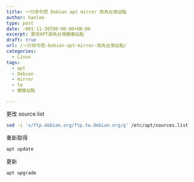 ```yaml
---
title: 一行命令把 Debian apt mirror 改為台灣站點
author: hanlee
type: post
date: -001-11-30T00:00:00+00:00
excerpt: 更改APT源為台灣鏡像站點
draft: true
url: /一行命令把-Debian-apt-mirror-改為台灣站點/
categories:
  - Linux
tags:
  - apt
  - Debian
  - mirror
  - tw
  - 鏡像站點

---
```

更改 source.list 

```bash
sed -i 's/ftp.debian.org/ftp.tw.debian.org/g' /etc/apt/sources.list
```

重新取得

```bash
apt update
```

更新

```bash
apt upgrade
```